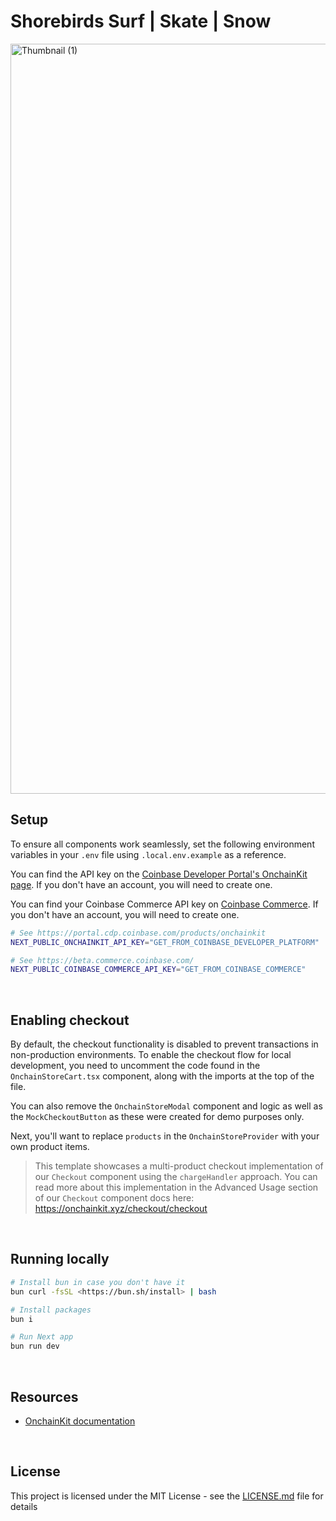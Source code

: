 # Shorebirds Surf | Skate | Snow

<img width="1200" alt="Thumbnail (1)" src="https://github.com/user-attachments/assets/e1f513ea-d1ac-4baf-908e-35b0456d5565">

## Setup

To ensure all components work seamlessly, set the following environment variables in your `.env` file using `.local.env.example` as a reference.

You can find the API key on the [Coinbase Developer Portal's OnchainKit page](https://portal.cdp.coinbase.com/products/onchainkit). If you don't have an account, you will need to create one. 

You can find your Coinbase Commerce API key on [Coinbase Commerce](https://beta.commerce.coinbase.com/). If you don't have an account, you will need to create one. 

```sh
# See https://portal.cdp.coinbase.com/products/onchainkit
NEXT_PUBLIC_ONCHAINKIT_API_KEY="GET_FROM_COINBASE_DEVELOPER_PLATFORM"

# See https://beta.commerce.coinbase.com/
NEXT_PUBLIC_COINBASE_COMMERCE_API_KEY="GET_FROM_COINBASE_COMMERCE"
```
<br />

## Enabling checkout

By default, the checkout functionality is disabled to prevent transactions in non-production environments. To enable the checkout flow for local development, you need to uncomment the code found in the `OnchainStoreCart.tsx` component, along with the imports at the top of the file.

You can also remove the `OnchainStoreModal` component and logic as well as the `MockCheckoutButton` as these were created for demo purposes only. 

Next, you'll want to replace `products` in the `OnchainStoreProvider` with your own product items. 


>This template showcases a multi-product checkout implementation of our `Checkout` component using the `chargeHandler` approach. You can read more about this implementation in the Advanced Usage section of our `Checkout` component docs here: https://onchainkit.xyz/checkout/checkout


<br />

## Running locally



```sh
# Install bun in case you don't have it
bun curl -fsSL <https://bun.sh/install> | bash

# Install packages
bun i

# Run Next app
bun run dev
```
<br />

## Resources

- [OnchainKit documentation](https://onchainkit.xyz)

<br />

## License

This project is licensed under the MIT License - see the [LICENSE.md](LICENSE.md) file for details
